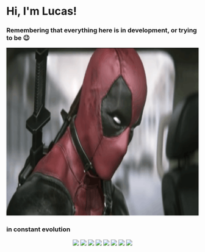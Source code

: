 <h1>Hi, I'm Lucas!</h1>
<h3>Remembering that everything here is in development, or trying to be 😉</h3>
<p align="center">
  <img width="8000" height="440" src="media/ezgif.com-resize.gif">
</p>
<h3>in constant evolution</h3>
<div align="center">
  <img href="" src="https://img.shields.io/badge/HTML5-E34F26?style=for-the-badge&logo=html5&logoColor=white">
  <img href="" src="https://img.shields.io/badge/CSS3-1572B6?style=for-the-badge&logo=css3&logoColor=white">
  <img href="" src="https://img.shields.io/badge/JavaScript-F7DF1E?style=for-the-badge&logo=javascript&logoColor=black">
  <img href="" src="https://img.shields.io/badge/PHP-777BB4?style=for-the-badge&logo=php&logoColor=white">
  <img href="" src="https://img.shields.io/badge/PostgreSQL-316192?style=for-the-badge&logo=postgresql&logoColor=white">
  <img href="" src="https://img.shields.io/badge/Figma-F24E1E?style=for-the-badge&logo=figma&logoColor=white">
  <img href="" src="https://img.shields.io/badge/Angular-DD0031?style=for-the-badge&logo=angular&logoColor=white">  
  <img href="" src="https://img.shields.io/badge/Windows-0078D6?style=for-the-badge&logo=windows&logoColor=white">
</div>


